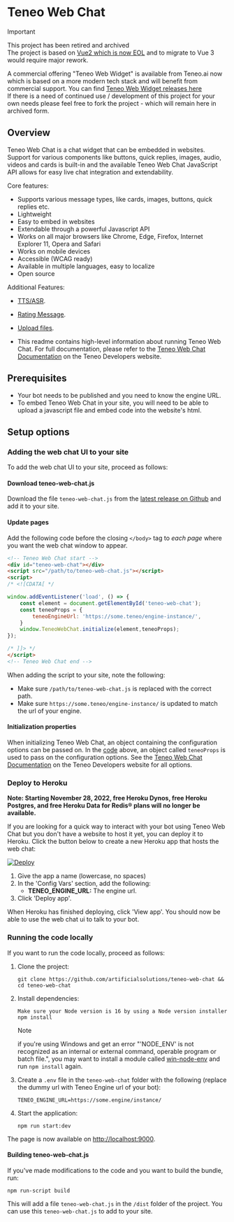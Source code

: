 # Teneo Web Chat

> [!IMPORTANT]
> This project has been retired and archived  
> The project is based on [Vue2 which is now EOL](https://v2.vuejs.org/eol/) and to migrate to Vue 3 would require major rework.  
>  
> A commercial offering "Teneo Web Widget" is available from Teneo.ai now which is based on a more modern tech stack and will benefit from commercial support.
> You can find [Teneo Web Widget releases here](https://github.com/artificialsolutions/teneo-web-widget/releases)  
> If there is a need of continued use / development of this project for your own needs please feel free to fork the project - which will remain here in archived form.

## Overview

Teneo Web Chat is a chat widget that can be embedded in websites. Support for various components like buttons, quick replies, images, audio, videos and cards is built-in and the available Teneo Web Chat JavaScript API allows for easy live chat integration and extendability.

Core features:

+   Supports various message types, like cards, images, buttons, quick replies etc.
+   Lightweight
+   Easy to embed in websites
+   Extendable through a powerful Javascript API
+   Works on all major browsers like Chrome, Edge, Firefox, Internet Explorer 11, Opera and Safari
+   Works on mobile devices
+   Accessible (WCAG ready)
+   Available in multiple languages, easy to localize
+   Open source

Additional Features:

+   [TTS/ASR](docs/features/TTS.md).
+   [Rating Message](docs/features/Rating%20Message.md).
+   [Upload files](docs/features/upload.md).

+   This readme contains high-level information about running Teneo Web Chat. For full documentation, please refer to the [Teneo Web Chat Documentation](https://developers.teneo.ai/resource/channels/teneo-web-chat) on the Teneo Developers website.

## Prerequisites

+   Your bot needs to be published and you need to know the engine URL.
+   To embed Teneo Web Chat in your site, you will need to be able to upload a javascript file and embed code into the website's html.

## Setup options

### Adding the web chat UI to your site

To add the web chat UI to your site, proceed as follows:

#### Download teneo-web-chat.js

Download the file `teneo-web-chat.js` from the [latest release on Github](https://github.com/artificialsolutions/teneo-web-chat/releases/) and add it to your site.

#### Update pages

Add the following code before the closing `</body>` tag to _each page_ where you want the web chat window to appear.

```html
<!-- Teneo Web Chat start -->
<div id="teneo-web-chat"></div>
<script src="/path/to/teneo-web-chat.js"></script>
<script>
/* <![CDATA[ */

window.addEventListener('load', () => {
    const element = document.getElementById('teneo-web-chat');
    const teneoProps = {
        teneoEngineUrl: 'https://some.teneo/engine-instance/',
    }
    window.TeneoWebChat.initialize(element,teneoProps);
});

/* ]]> */
</script>
<!-- Teneo Web Chat end -->
```

When adding the script to your site, note the following:

+   Make sure `/path/to/teneo-web-chat.js` is replaced with the correct path.
+   Make sure `https://some.teneo/engine-instance/` is updated to match the url of your engine.

#### Initialization properties

When initializing Teneo Web Chat, an object containing the configuration options can be passed on. In the [code](#update-pages) above, an object called `teneoProps` is used to pass on the configuration options. See the [Teneo Web Chat Documentation](https://developers.teneo.ai/resource/channels/teneo-web-chat) on the Teneo Developers website for all options.

### Deploy to Heroku

**Note: Starting November 28, 2022, free Heroku Dynos, free Heroku Postgres, and free Heroku Data for Redis® plans will no longer be available.**

If you are looking for a quick way to interact with your bot using Teneo Web Chat but you don't have a website to host it yet, you can deploy it to Heroku. Click the button below to create a new Heroku app that hosts the web chat:

[![Deploy](https://www.herokucdn.com/deploy/button.svg?classes=heroku)](https://heroku.com/deploy?template=https://github.com/artificialsolutions/teneo-web-chat)

1.  Give the app a name (lowercase, no spaces)
2.  In the 'Config Vars' section, add the following:
    +   **TENEO_ENGINE_URL:** The engine url.
3.  Click 'Deploy app'.

When Heroku has finished deploying, click 'View app'. You should now be able to use the web chat ui to talk to your bot.

### Running the code locally

If you want to run the code locally, proceed as follows:

1.  Clone the project:

    ```git
    git clone https://github.com/artificialsolutions/teneo-web-chat && cd teneo-web-chat
    ```

2.  Install dependencies:

    ```node
    Make sure your Node version is 16 by using a Node version installer
    npm install
    ```

    > [!NOTE]
    > if you're using Windows and get an error "'NODE_ENV' is not recognized as an internal or external command, operable program or batch file.", you may want to install a module called [win-node-env](https://github.com/laggingreflex/win-node-env) and run `npm install` again.

3.  Create a `.env` file in the `teneo-web-chat` folder with the following (replace the dummy url with Teneo Engine url of your bot):

    ```env
    TENEO_ENGINE_URL=https://some.engine/instance/
    ```

4.  Start the application:

    ```node
    npm run start:dev
    ```

The page is now available on [http://localhost:9000](http://localhost:9000).

#### Building teneo-web-chat.js

If you've made modifications to the code and you want to build the bundle, run:

```node
npm run-script build
```

This will add a file `teneo-web-chat.js` in the `/dist` folder of the project. You can use this `teneo-web-chat.js` to add to your site.
